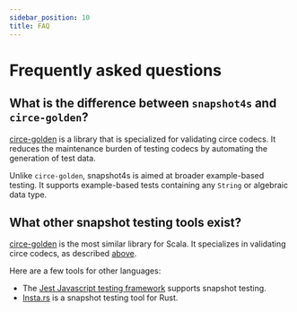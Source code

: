 ```yaml
---
sidebar_position: 10
title: FAQ
---
```


# Frequently asked questions

## What is the difference between `snapshot4s` and `circe-golden`?

[circe-golden](https://github.com/circe/circe-golden) is a library that is specialized for validating circe codecs. It reduces the maintenance burden of testing codecs by automating the generation of test data.

Unlike `circe-golden`, snapshot4s is aimed at broader example-based testing. It supports example-based tests containing any `String` or algebraic data type.

## What other snapshot testing tools exist?

[circe-golden](https://github.com/circe/circe-golden) is the most similar library for Scala. It specializes in validating circe codecs, as described [above](#what-is-the-difference-between-snapshot4s-and-circe-golden). 

Here are a few tools for other languages:
 - The [Jest Javascript testing framework](https://jestjs.io/docs/snapshot-testing) supports snapshot testing.
 - [Insta.rs](https://insta.rs/) is a snapshot testing tool for Rust.
